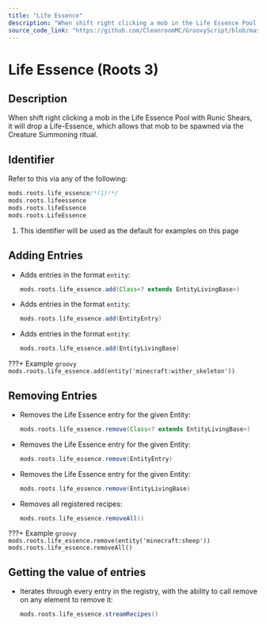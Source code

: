 ```yaml
---
title: "Life Essence"
description: "When shift right clicking a mob in the Life Essence Pool with Runic Shears, it will drop a Life-Essence, which allows that mob to be spawned via the Creature Summoning ritual."
source_code_link: "https://github.com/CleanroomMC/GroovyScript/blob/master/src/main/java/com/cleanroommc/groovyscript/compat/mods/roots/LifeEssence.java"
---
```


# Life Essence (Roots 3)

## Description

When shift right clicking a mob in the Life Essence Pool with Runic Shears, it will drop a Life-Essence, which allows that mob to be spawned via the Creature Summoning ritual.

## Identifier

Refer to this via any of the following:

```groovy hl_lines="1"
mods.roots.life_essence/*(1)!*/
mods.roots.lifeessence
mods.roots.lifeEssence
mods.roots.LifeEssence
```

1. This identifier will be used as the default for examples on this page

## Adding Entries

- Adds entries in the format `entity`:

    ```groovy
    mods.roots.life_essence.add(Class<? extends EntityLivingBase>)
    ```

- Adds entries in the format `entity`:

    ```groovy
    mods.roots.life_essence.add(EntityEntry)
    ```

- Adds entries in the format `entity`:

    ```groovy
    mods.roots.life_essence.add(EntityLivingBase)
    ```

???+ Example
    ```groovy
    mods.roots.life_essence.add(entity('minecraft:wither_skeleton'))
    ```

## Removing Entries

- Removes the Life Essence entry for the given Entity:

    ```groovy
    mods.roots.life_essence.remove(Class<? extends EntityLivingBase>)
    ```

- Removes the Life Essence entry for the given Entity:

    ```groovy
    mods.roots.life_essence.remove(EntityEntry)
    ```

- Removes the Life Essence entry for the given Entity:

    ```groovy
    mods.roots.life_essence.remove(EntityLivingBase)
    ```

- Removes all registered recipes:

    ```groovy
    mods.roots.life_essence.removeAll()
    ```

???+ Example
    ```groovy
    mods.roots.life_essence.remove(entity('minecraft:sheep'))
    mods.roots.life_essence.removeAll()
    ```

## Getting the value of entries

- Iterates through every entry in the registry, with the ability to call remove on any element to remove it:

    ```groovy
    mods.roots.life_essence.streamRecipes()
    ```
